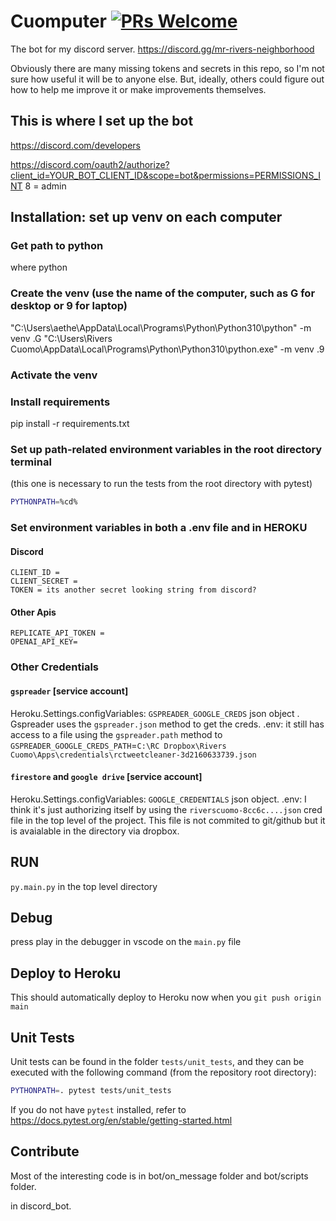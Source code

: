 # Cuomputer [![PRs Welcome](https://img.shields.io/badge/PRs-welcome-brightgreen.svg?style=flat-square)](https://makeapullrequest.com)

The bot for my discord server.
<https://discord.gg/mr-rivers-neighborhood>

Obviously there are many missing tokens and secrets in this repo, so I'm not sure how useful it will be to anyone else. But, ideally, others could figure out how to help me improve it or make improvements themselves.

## This is where I set up the bot

<https://discord.com/developers>

   <https://discord.com/oauth2/authorize?client_id=YOUR_BOT_CLIENT_ID&scope=bot&permissions=PERMISSIONS_INT>
   8 = admin

## Installation: set up venv on each computer

### Get path to python

where python

### Create the venv (use the name of the computer, such as G for desktop or 9 for laptop)

"C:\Users\aethe\AppData\Local\Programs\Python\Python310\python" -m venv .G
"C:\Users\Rivers Cuomo\AppData\Local\Programs\Python\Python310\python.exe" -m venv .9

### Activate the venv

### Install requirements

pip install -r requirements.txt

### Set up path-related environment variables in the root directory terminal

(this one is necessary to run the tests from the root directory with pytest)

```bash
PYTHONPATH=%cd%
```

### Set environment variables in both a .env file and in HEROKU

#### Discord

```
CLIENT_ID = 
CLIENT_SECRET = 
TOKEN = its another secret looking string from discord?
```

#### Other Apis

```
REPLICATE_API_TOKEN = 
OPENAI_API_KEY= 
```

### Other Credentials

#### `gspreader` [service account]

Heroku.Settings.configVariables: `GSPREADER_GOOGLE_CREDS` json object . Gspreader uses the `gspreader.json` method to get the creds.
.env: it still has access to a file using the `gspreader.path` method to `GSPREADER_GOOGLE_CREDS_PATH`=`C:\RC Dropbox\Rivers Cuomo\Apps\credentials\rctweetcleaner-3d2160633739.json`

#### `firestore` and `google drive` [service account]

Heroku.Settings.configVariables: `GOOGLE_CREDENTIALS` json object.
.env: I think it's just authorizing itself by using the `riverscuomo-8cc6c....json` cred file in the top level of the project. This file is not commited to git/github but it is avaialable in the directory via dropbox.

## RUN

`py.main.py` in the top level directory

## Debug

press play in the debugger in vscode on the `main.py` file

## Deploy to Heroku

This should automatically deploy to Heroku now when you `git push origin main`

## Unit Tests

Unit tests can be found in the folder `tests/unit_tests`, and they can be executed with the following command (from the repository root directory):

```bash
PYTHONPATH=. pytest tests/unit_tests
```

If you do not have `pytest` installed, refer to <https://docs.pytest.org/en/stable/getting-started.html>

## Contribute

Most of the interesting code is in bot/on_message folder and bot/scripts folder.

in discord_bot.
